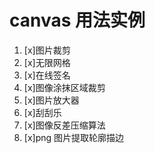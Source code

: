 # canvas 用法实例

1. [x]图片裁剪
2. [x]无限网格
3. [x]在线签名
4. [x]图像涂抹区域裁剪
5. [x]图片放大器
6. [x]刮刮乐
7. [x]图像反差压缩算法
8. [x]png 图片提取轮廓描边
